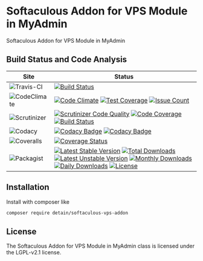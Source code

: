 # Softaculous Addon for VPS Module in MyAdmin

Softaculous Addon for VPS Module in MyAdmin

## Build Status and Code Analysis

Site          | Status
--------------|---------------------------
![Travis-CI](http://i.is.cc/storage/GYd75qN.png "Travis-CI")     | [![Build Status](https://travis-ci.org/detain/softaculous-vps-addon.svg?branch=master)](https://travis-ci.org/detain/softaculous-vps-addon)
![CodeClimate](http://i.is.cc/storage/GYlageh.png "CodeClimate")  | [![Code Climate](https://codeclimate.com/github/detain/softaculous-vps-addon/badges/gpa.svg)](https://codeclimate.com/github/detain/softaculous-vps-addon) [![Test Coverage](https://codeclimate.com/github/detain/softaculous-vps-addon/badges/coverage.svg)](https://codeclimate.com/github/detain/softaculous-vps-addon/coverage) [![Issue Count](https://codeclimate.com/github/detain/softaculous-vps-addon/badges/issue_count.svg)](https://codeclimate.com/github/detain/softaculous-vps-addon)
![Scrutinizer](http://i.is.cc/storage/GYeUnux.png "Scrutinizer")   | [![Scrutinizer Code Quality](https://scrutinizer-ci.com/g/myadmin-plugins/softaculous-vps-addon/badges/quality-score.png?b=master)](https://scrutinizer-ci.com/g/myadmin-plugins/softaculous-vps-addon/?branch=master) [![Code Coverage](https://scrutinizer-ci.com/g/myadmin-plugins/softaculous-vps-addon/badges/coverage.png?b=master)](https://scrutinizer-ci.com/g/myadmin-plugins/softaculous-vps-addon/?branch=master) [![Build Status](https://scrutinizer-ci.com/g/myadmin-plugins/softaculous-vps-addon/badges/build.png?b=master)](https://scrutinizer-ci.com/g/myadmin-plugins/softaculous-vps-addon/build-status/master)
![Codacy](http://i.is.cc/storage/GYi66Cx.png "Codacy")        | [![Codacy Badge](https://api.codacy.com/project/badge/Grade/226251fc068f4fd5b4b4ef9a40011d06)](https://www.codacy.com/app/detain/softaculous-vps-addon) [![Codacy Badge](https://api.codacy.com/project/badge/Coverage/25fa74eb74c947bf969602fcfe87e349)](https://www.codacy.com/app/detain/softaculous-vps-addon?utm_source=github.com&utm_medium=referral&utm_content=detain/softaculous-vps-addon&utm_campaign=Badge_Coverage)
![Coveralls](http://i.is.cc/storage/GYjNSim.png "Coveralls")    | [![Coverage Status](https://coveralls.io/repos/github/detain/db_abstraction/badge.svg?branch=master)](https://coveralls.io/github/detain/softaculous-vps-addon?branch=master)
![Packagist](http://i.is.cc/storage/GYacBEX.png "Packagist")     | [![Latest Stable Version](https://poser.pugx.org/detain/softaculous-vps-addon/version)](https://packagist.org/packages/detain/softaculous-vps-addon) [![Total Downloads](https://poser.pugx.org/detain/softaculous-vps-addon/downloads)](https://packagist.org/packages/detain/softaculous-vps-addon) [![Latest Unstable Version](https://poser.pugx.org/detain/softaculous-vps-addon/v/unstable)](//packagist.org/packages/detain/softaculous-vps-addon) [![Monthly Downloads](https://poser.pugx.org/detain/softaculous-vps-addon/d/monthly)](https://packagist.org/packages/detain/softaculous-vps-addon) [![Daily Downloads](https://poser.pugx.org/detain/softaculous-vps-addon/d/daily)](https://packagist.org/packages/detain/softaculous-vps-addon) [![License](https://poser.pugx.org/detain/softaculous-vps-addon/license)](https://packagist.org/packages/detain/softaculous-vps-addon)


## Installation

Install with composer like

```sh
composer require detain/softaculous-vps-addon
```

## License

The Softaculous Addon for VPS Module in MyAdmin class is licensed under the LGPL-v2.1 license.

